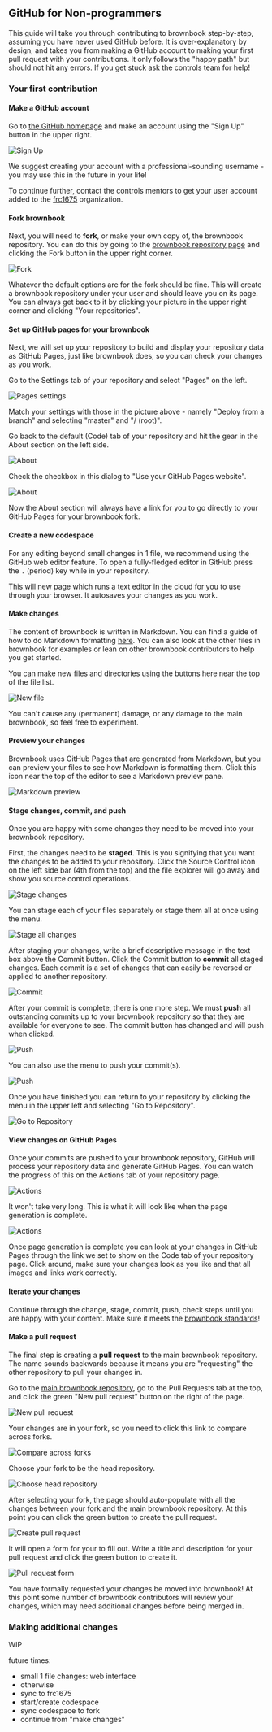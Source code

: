## GitHub for Non-programmers

This guide will take you through contributing to brownbook step-by-step, assuming you have never used GitHub before. It is over-explanatory by design, and takes you from making a GitHub account to making your first pull request with your contributions. It only follows the "happy path" but should not hit any errors. If you get stuck ask the controls team for help!

### Your first contribution

#### Make a GitHub account
Go to [the GitHub homepage](https://github.com) and make an account using the "Sign Up" button in the upper right.

![Sign Up](./images/signup.PNG)

We suggest creating your account with a professional-sounding username - you may use this in the future in your life!

To continue further, contact the controls mentors to get your user account added to the [frc1675](https://github.com/frc1675) organization.

#### Fork brownbook
Next, you will need to **fork**, or make your own copy of, the brownbook repository. You can do this by going to the [brownbook repository page](https://github.com/frc1675/brownbook) and clicking the Fork button in the upper right corner.

![Fork](./images/fork.PNG)

Whatever the default options are for the fork should be fine. This will create a brownbook repository under your user and should leave you on its page. You can always get back to it by clicking your picture in the upper right corner and clicking "Your repositories".

#### Set up GitHub pages for your brownbook
Next, we will set up your repository to build and display your repository data as GitHub Pages, just like brownbook does, so you can check your changes as you work.

Go to the Settings tab of your repository and select "Pages" on the left.

![Pages settings](./images/pages-settings.PNG)

Match your settings with those in the picture above - namely "Deploy from a branch" and selecting "master" and "/ (root)".

Go back to the default (Code) tab of your repository and hit the gear in the About section on the left side.

![About](./images/about.PNG)

Check the checkbox in this dialog to "Use your GitHub Pages website".

![About](./images/about-settings.PNG)

Now the About section will always have a link for you to go directly to your GitHub Pages for your brownbook fork.

#### Create a new codespace
For any editing beyond small changes in 1 file, we recommend using the GitHub web editor feature.
To open a fully-fledged editor in GitHub press the `.` (period) key while in your repository.

This will new page which runs a text editor in the cloud for you to use through your browser. It autosaves your changes as you work.

#### Make changes
The content of brownbook is written in Markdown. You can find a guide of how to do Markdown formatting [here](https://docs.github.com/en/get-started/writing-on-github/getting-started-with-writing-and-formatting-on-github/basic-writing-and-formatting-syntax). You can also look at the other files in brownbook for examples or lean on other brownbook contributors to help you get started.

You can make new files and directories using the buttons here near the top of the file list.

![New file](./images/new-file.PNG)

You can't cause any (permanent) damage, or any damage to the main brownbook, so feel free to experiment.

#### Preview your changes
Brownbook uses GitHub Pages that are generated from Markdown, but you can preview your files to see how Markdown is formatting them. Click this icon near the top of the editor to see a Markdown preview pane.

![Markdown preview](./images/md-preview.PNG)

#### Stage changes, commit, and push
Once you are happy with some changes they need to be moved into your brownbook repository.

First, the changes need to be **staged**. This is you signifying that you want the changes to be added to your repository. Click the Source Control icon on the left side bar (4th from the top) and the file explorer will go away and show you source control operations.

![Stage changes](./images/stage-changes.PNG)

You can stage each of your files separately or stage them all at once using the menu.

![Stage all changes](./images/stage-all-changes.PNG)

After staging your changes, write a brief descriptive message in the text box above the Commit button. Click the Commit button to **commit** all staged changes. Each commit is a set of changes that can easily be reversed or applied to another repository.

![Commit](./images/commit.PNG)

After your commit is complete, there is one more step. We must **push** all outstanding commits up to your brownbook repository so that they are available for everyone to see. The commit button has changed and will push when clicked.

![Push](./images/push.PNG)

You can also use the menu to push your commit(s).

![Push](./images/push2.PNG)

Once you have finished you can return to your repository by clicking the menu in the upper left and selecting "Go to Repository".

![Go to Repository](./images/go-to-repo.PNG)

#### View changes on GitHub Pages
Once your commits are pushed to your brownbook repository, GitHub will process your repository data and generate GitHub Pages. You can watch the progress of this on the Actions tab of your repository page.

![Actions](./images/actions.PNG)

It won't take very long. This is what it will look like when the page generation is complete.

![Actions](./images/actions-done.PNG)

Once page generation is complete you can look at your changes in GitHub Pages through the link we set to show on the Code tab of your repository page. Click around, make sure your changes look as you like and that all images and links work correctly.

#### Iterate your changes
Continue through the change, stage, commit, push, check steps until you are happy with your content. Make sure it meets the [brownbook standards](./standards.md)!

#### Make a pull request
The final step is creating a **pull request** to the main brownbook repository. The name sounds backwards because it means you are "requesting" the other repository to pull your changes in.

Go to the [main brownbook repository](https://github.com/frc1675/brownbook), go to the Pull Requests tab at the top, and click the green "New pull request" button on the right of the page.

![New pull request](./images/new-pr.PNG)

Your changes are in your fork, so you need to click this link to compare across forks.

![Compare across forks](./images/compare-across-forks.PNG)

Choose your fork to be the head repository.

![Choose head repository](./images/choose-head-repo.PNG)

After selecting your fork, the page should auto-populate with all the changes between your fork and the main brownbook repository. At this point you can click the green button to create the pull request.

![Create pull request](./images/create-pr-final.PNG)

It will open a form for your to fill out. Write a title and description for your pull request and click the green button to create it.

![Pull request form](./images/pr-form.PNG)

You have formally requested your changes be moved into brownbook! At this point some number of brownbook contributors will review your changes, which may need additional changes before being merged in.

### Making additional changes

WIP

future times:
* small 1 file changes: web interface
* otherwise
* sync to frc1675
* start/create codespace
* sync codespace to fork
* continue from "make changes"
